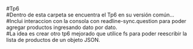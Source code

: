 #Tp6<br>
#Dentro de esta carpeta se encuentra el Tp6 en su versión común...<br>
#Inclui interaccion con la consola con readline-sync.question para poder agregar productos ingresando dato por dato.<br>
#La idea es crear otro tp6 mejorado que utilice fs para poder reescribir la lista de productos de un objeto JSON.